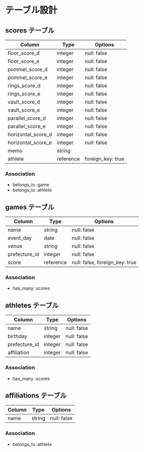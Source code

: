 # テーブル設計

## scores テーブル

| Column             | Type      | Options           |
| ------------------ | --------- | ----------------- |
| floor_score_d      | integer   | null: false       |
| floor_score_e      | integer   | null: false       |
| pommel_score_d     | integer   | null: false       |
| pommel_score_e     | integer   | null: false       |
| rings_score_d      | integer   | null: false       |
| rings_score_e      | integer   | null: false       |
| vault_score_d      | integer   | null: false       |
| vault_score_e      | integer   | null: false       |
| parallel_score_d   | integer   | null: false       |
| parallel_score_e   | integer   | null: false       |
| horizontal_score_d | integer   | null: false       |
| horizontal_score_e | integer   | null: false       |
| memo               | string                        |
| athlete            | reference | foreign_key: true |

### Association
- belongs_to :game
- belongs_to :athlete


## games テーブル

| Column             | Type      | Options                        |
| ------------------ | ------    | ------------------------------ |
| name               | string    | null: false                    |
| event_day          | date      | null: false                    |
| venue              | string    | null: false                    |
| prefecture_id      | integer   | null: false                    |
| score              | reference | null: false, foreign_key: true |

### Association
- has_many :scores

## athletes テーブル

| Column        | Type      | Options           |
| ------------- | --------- | ----------------- |
| name          | string    | null: false       |
| birthday      | integer   | null: false       |
| prefecture_id | integer   | null: false       |
| affiliation   | integer   | null: false       |

### Association
- has_many :scores

## affiliations テーブル

| Column          | Type      | Options     |
| --------------- | --------- | ------------|
| name            | string    | null: false |

### Association
- belongs_to :athlete
